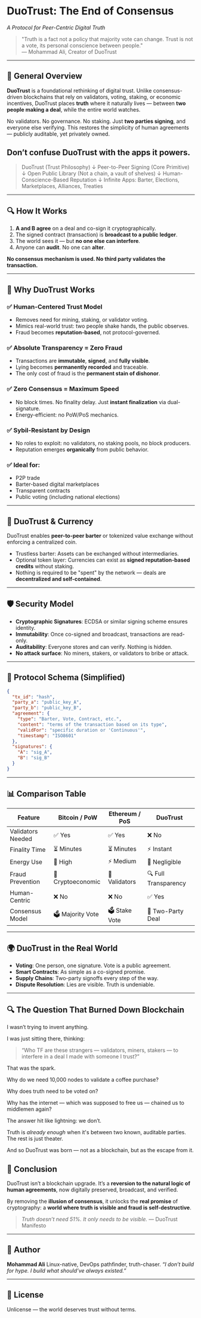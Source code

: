 # DuoTrust: The End of Consensus  
_A Protocol for Peer-Centric Digital Truth_

> "Truth is a fact not a policy that majority vote can change. Trust is not a vote, its personal conscience between people."  
> — Mohammad Ali, Creator of DuoTrust

---

## 📌 General Overview

**DuoTrust** is a foundational rethinking of digital trust. Unlike consensus-driven blockchains that rely on validators, voting, staking, or economic incentives, DuoTrust places **truth** where it naturally lives — between **two people making a deal**, while the entire world watches. 

No validators. No governance. No staking. Just **two parties signing**, and everyone else verifying. This restores the simplicity of human agreements — publicly auditable, yet privately owned.

## Don’t confuse DuoTrust with the apps it powers.

> DuoTrust (Trust Philosophy)
    ↓
> Peer-to-Peer Signing (Core Primitive)
    ↓
> Open Public Library (Not a chain, a vault of shelves)
    ↓
> Human-Conscience-Based Reputation
    ↓
> Infinite Apps: Barter, Elections, Marketplaces, Alliances, Treaties

---

## 🔍 How It Works

1. **A and B agree** on a deal and co-sign it cryptographically.
2. The signed contract (transaction) is **broadcast to a public ledger**.
3. The world sees it — but **no one else can interfere**.
4. Anyone can **audit**. No one can **alter**.

**No consensus mechanism is used. No third party validates the transaction.**

---

## 🧠 Why DuoTrust Works

### ✅ Human-Centered Trust Model
- Removes need for mining, staking, or validator voting.
- Mimics real-world trust: two people shake hands, the public observes.
- Fraud becomes **reputation-based**, not protocol-governed.

### ✅ Absolute Transparency = Zero Fraud
- Transactions are **immutable**, **signed**, and **fully visible**.
- Lying becomes **permanently recorded** and traceable.
- The only cost of fraud is the **permanent stain of dishonor**.

### ✅ Zero Consensus = Maximum Speed
- No block times. No finality delay. Just **instant finalization** via dual-signature.
- Energy-efficient: no PoW/PoS mechanics.

### ✅ Sybil-Resistant by Design
- No roles to exploit: no validators, no staking pools, no block producers.
- Reputation emerges **organically** from public behavior.

### ✅ Ideal for:
- P2P trade
- Barter-based digital marketplaces
- Transparent contracts
- Public voting (including national elections)

---

## 💱 DuoTrust & Currency

DuoTrust enables **peer-to-peer barter** or tokenized value exchange without enforcing a centralized coin.

- Trustless barter: Assets can be exchanged without intermediaries.
- Optional token layer: Currencies can exist as **signed reputation-based credits** without staking.
- Nothing is required to be "spent" by the network — deals are **decentralized and self-contained**.

---

## 🛡️ Security Model

- **Cryptographic Signatures**: ECDSA or similar signing scheme ensures identity.
- **Immutability**: Once co-signed and broadcast, transactions are read-only.
- **Auditability**: Everyone stores and can verify. Nothing is hidden.
- **No attack surface**: No miners, stakers, or validators to bribe or attack.

---

## 🔗 Protocol Schema (Simplified)

```json
{
  "tx_id": "hash",
  "party_a": "public_key_A",
  "party_b": "public_key_B",
  "agreement": {
    "type": "Barter, Vote, Contract, etc.",
    "content": "terms of the transaction based on its type",
    "validFor": "specific duration or 'Continuous'",
    "timestamp": "ISO8601"
  },
  "signatures": {
    "A": "sig_A",
    "B": "sig_B"
  }
}
````

---

## 📊 Comparison Table

| Feature           | Bitcoin / PoW     | Ethereum / PoS | DuoTrust             |
| ----------------- | ----------------- | -------------- | -------------------- |
| Validators Needed | ✅ Yes            | ✅ Yes         | ❌ No                |
| Finality Time     | ⏳ Minutes        | ⏳ Minutes     | ⚡ Instant            |
| Energy Use        | 🔋 High           | ⚡ Medium       | 🌱 Negligible        |
| Fraud Prevention  | 🔐 Cryptoeconomic | 🔐 Validators  | 🔍 Full Transparency |
| Human-Centric     | ❌ No             | ❌ No          | ✅ Yes               |
| Consensus Model   | 🗳️ Majority Vote  | 🗳️ Stake Vote  | 🤝 Two-Party Deal    |

---

## 🌍 DuoTrust in the Real World

* **Voting**: One person, one signature. Vote is a public agreement.
* **Smart Contracts**: As simple as a co-signed promise.
* **Supply Chains**: Two-party signoffs every step of the way.
* **Dispute Resolution**: Lies are visible. Truth is undeniable.

---

## 🔍 The Question That Burned Down Blockchain

I wasn’t trying to invent anything.

I was just sitting there, thinking:
> “Who TF are these strangers — validators, miners, stakers — to interfere in a deal I made with someone I trust?”

That was the spark.

Why do we need 10,000 nodes to validate a coffee purchase?

Why does truth need to be voted on?

Why has the internet — which was supposed to free us — chained us to middlemen again?

The answer hit like lightning: we don’t.

Truth is *already enough* when it's between two known, auditable parties.  
The rest is just theater.

And so DuoTrust was born — not as a blockchain, but as the escape from it.

## 🎯 Conclusion

DuoTrust isn’t a blockchain upgrade.
It’s a **reversion to the natural logic of human agreements**, now digitally preserved, broadcast, and verified.

By removing the **illusion of consensus**, it unlocks the **real promise** of cryptography: a **world where truth is visible and fraud is self-destructive**.

> *Truth doesn’t need 51%. It only needs to be visible.*
> — DuoTrust Manifesto

---

## 🧠 Author

**Mohammad Ali**
Linux-native, DevOps pathfinder, truth-chaser.
*“I don’t build for hype. I build what should’ve always existed.”*

---

## 📜 License

Unlicense — the world deserves trust without terms.
